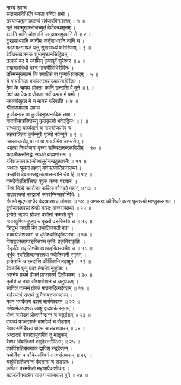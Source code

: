 नारद उवाच  
सदाचारविधिर्देव भवता वर्णितः प्रभो ।  
तस्याप्यतुलमाहात्म्यं सर्वपापविनाशनम् ॥ १ ॥  
श्रुतं भवन्मुखाम्भोजच्युतं देवीकथामृतम् ।  
व्रतानि यानि चोक्तानि चान्द्रायणमुखानि ते ॥ २ ॥  
दुःखसाध्यानि जानीमः कर्तृसाध्यानि तानि च ।  
तदस्मात्साम्प्रतं यत्तु सुखसाध्यं शरीरिणाम् ॥ ३ ॥  
देवीप्रसादजनकं शुभानुष्ठानसिद्धिदम् ।  
तत्कर्म वद मे स्वामिन् कृपापूर्वं सुरेश्वर ॥ ४ ॥  
सदाचारविधौ यश्च गायत्रीविधिरीरितः ।  
तस्मिन्मुख्यतमं किं स्यात्किं वा पुण्याधिकप्रदम् ॥ ५ ॥  
ये गायत्रीगता वर्णास्तत्त्वसंख्यास्त्वयेरिताः ।  
तेषां के ऋषयः प्रोक्ताः कानि छन्दांसि वै मुने ॥ ६ ॥  
तेषां का देवताः प्रोक्ताः सर्वं कथय मे प्रभो ।  
महत्कौतूहलं मे च मानसे परिवर्तते ॥ ७ ॥  
श्रीनारायणाय उवाच  
कुर्यादन्यन्न वा कुर्यादनुष्ठानादिकं तथा ।  
गायत्रीमात्रनिष्ठस्तु कृतकृत्यो भवेद्‌द्विजः ॥ ८ ॥  
सन्ध्यासु चार्घ्यदानं च गायत्रीजपमेव च ।  
सहस्रत्रितयं कुर्वन्सुरैः पूज्यो भवेन्मुने ॥ ९ ॥  
न्यासान्करोतु वा मा वा गायत्रीमेव चाभ्यसेत् ।  
ध्यात्वा निर्व्याजया वृत्त्या सच्चिदानन्दरूपिणीम् ॥ १० ॥  
यदक्षरैकसंसिद्धेः स्पर्धते ब्राह्मणोत्तमः ।  
हरिशङ्‌करकञ्जोत्थसूर्यचन्द्रहुताशनैः ॥ ११ ॥  
अथातः श्रूयतां ब्रह्मन् वर्णऋष्यादिकांस्तथा ।  
छन्दांसि देवतास्तद्वत्क्रमात्तत्त्वानि चैव हि ॥ १२ ॥  
वामदेवोऽत्रिर्वसिष्ठः शुक्रः कण्वः पराशरः ।  
विश्वामित्रो महातेजाः कपिलः शौनको महान् ॥ १३ ॥  
याज्ञवल्क्यो भरद्वाजो जमदग्निस्तपोनिधिः ।  
गौतमो मुद्‌गलश्चैव वेदव्यासश्च लोमशः ॥ १४ ॥
अगस्त्यः कौशिको वत्सः पुलस्त्यो माण्डुकस्तथा ।  
दुर्वासास्तपसां श्रेष्ठो नारदः कश्यपस्तथा ॥ १५ ॥  
इत्येते ऋषयः प्रोक्ता वर्णानां क्रमशो मुने ।  
गायत्र्युष्णिगनुष्टुप् च बृहती पङ्‌‌क्तिरेव च ॥ १६ ॥  
त्रिष्टुभं जगती चैव तथातिजगती मता ।  
शक्वर्यतिशक्वरी च धृतिश्चातिधृतिस्तथा ॥ १७ ॥  
विराट्प्रस्तारपङ्‌‌क्तिश्च कृतिः प्रकृतिराकृतिः ।  
विकृतिः सकृतिश्चैवाक्षरपङ्‌क्तिस्तथैव च ॥ १८ ॥  
भूर्भुवः स्वरितिच्छन्दस्तथा ज्योतिष्मती स्मृतम् ।  
इत्येतानि च छन्दांसि कीर्तितानि महामुने ॥ १९ ॥  
दैवतानि शृणु प्राज्ञ तेषामेवानुपूर्वशः ।  
आग्नेयं प्रथमं प्रोक्तं प्राजापत्यं द्वितीयकम् ॥ २० ॥  
तृतीयं च तथा सौम्यमीशानं च चतुर्थकम् ।  
सावित्रं पञ्चमं प्रोक्तं षष्ठमादित्यदैवतम् ॥ २१ ॥  
बार्हस्पत्यं सप्तमं तु मैत्रावरुणमष्टमम् ।  
नवमं भगदैवत्यं दशमं चार्यमेश्वरम् ॥ २२ ॥  
गणेशमेकादशकं त्वाष्ट्रं द्वादशकं स्मृतम् ।  
पौष्णं त्रयोदशं प्रोक्तमैन्द्राग्नं च चतुर्दशम् ॥ २३ ॥  
वायव्यं पञ्चदशकं वामदैव्यं च षोडशम् ।  
मैत्रावरुणिदैवत्यं प्रोक्तं सप्तदशाक्षरम् ॥ २४ ॥  
अष्टादशं वैश्वदेवमूनविंशं तु मातृकम् ।  
वैष्णवं विंशतितमं वसुदैवतमीरितम् ॥ २५ ॥  
एकविंशतिसंख्याकं द्वाविंशं रुद्रदैवतम् ।  
त्रयोविंशं च कौबेरमाश्विनं तत्त्वसंख्यकम् ॥ २६ ॥  
चतुर्विंशतिवर्णानां देवतानां च सङ्‌ग्रहः ।  
कथितः परमश्रेष्ठो महापापैकशोधनः ।  
यदाकर्णनमात्रेण साङ्‌गं जाप्यफलं मुने ॥ २७ ॥
